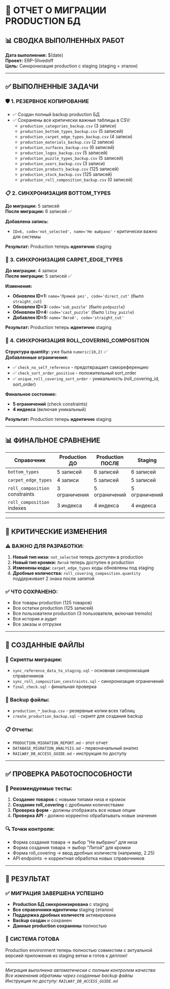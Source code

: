 # 🎯 ОТЧЕТ О МИГРАЦИИ PRODUCTION БД

## 📊 СВОДКА ВЫПОЛНЕННЫХ РАБОТ

**Дата выполнения:** $(date)  
**Проект:** ERP-Shvedoff  
**Цель:** Синхронизация production с staging (staging = эталон)

---

## ✅ ВЫПОЛНЕННЫЕ ЗАДАЧИ

### 🛡️ **1. РЕЗЕРВНОЕ КОПИРОВАНИЕ**
- ✅ Создан полный backup production БД
- ✅ Сохранены все критически важные таблицы в CSV:
  - `production_categories_backup.csv` (3 записи)
  - `production_bottom_types_backup.csv` (5 записей) 
  - `production_carpet_edge_types_backup.csv` (4 записи)
  - `production_materials_backup.csv` (2 записи)
  - `production_surfaces_backup.csv` (6 записей)
  - `production_logos_backup.csv` (5 записей)
  - `production_puzzle_types_backup.csv` (5 записей)
  - `production_users_backup.csv` (3 записи)
  - `production_products_backup.csv` (125 записей)
  - `production_stock_backup.csv` (125 записей)
  - `production_roll_composition_backup.csv` (0 записей)

### 📋 **2. СИНХРОНИЗАЦИЯ BOTTOM_TYPES**
**До миграции:** 5 записей  
**После миграции:** 6 записей ✅

**Добавлена запись:**
- `ID=6, code='not_selected', name='Не выбрано'` - критически важно для системы

**Результат:** Production теперь **идентично** staging

### 🔧 **3. СИНХРОНИЗАЦИЯ CARPET_EDGE_TYPES**  
**До миграции:** 4 записи  
**После миграции:** 5 записей ✅

**Изменения:**
- **Обновлен ID=1:** `name='Прямой рез', code='direct_cut'` (было `straight_cut`)
- **Обновлен ID=3:** `code='sub_puzzle'` (было `podpuzzle`)  
- **Обновлен ID=4:** `code='cast_puzzle'` (было `litoy_puzzle`)
- **Добавлен ID=5:** `name='Литой', code='straight_cut'`

**Результат:** Production теперь **идентично** staging

### 🔢 **4. СИНХРОНИЗАЦИЯ ROLL_COVERING_COMPOSITION**
**Структура quantity:** уже была `numeric(10,2)` ✅  
**Добавленные ограничения:**
- ✅ `check_no_self_reference` - предотвращает самореференцию
- ✅ `check_sort_order_positive` - положительный sort_order  
- ✅ `unique_roll_covering_sort_order` - уникальность (roll_covering_id, sort_order)

**Финальное состояние:**
- **5 ограничений** (check constraints)
- **4 индекса** (включая уникальный)

**Результат:** Production теперь **идентично** staging

---

## 📊 ФИНАЛЬНОЕ СРАВНЕНИЕ

| Справочник | Production ДО | Production ПОСЛЕ | Staging | ✅ Статус |
|------------|---------------|------------------|---------|-----------|
| `bottom_types` | 5 записей | 6 записей | 6 записей | **ИДЕНТИЧНО** |
| `carpet_edge_types` | 4 записи | 5 записей | 5 записей | **ИДЕНТИЧНО** |
| `roll_composition` constraints | 3 ограничения | 5 ограничений | 5 ограничений | **ИДЕНТИЧНО** |
| `roll_composition` indexes | 3 индекса | 4 индекса | 4 индекса | **ИДЕНТИЧНО** |

---

## 🚨 КРИТИЧЕСКИЕ ИЗМЕНЕНИЯ

### ⚠️ **ВАЖНО ДЛЯ РАЗРАБОТКИ:**
1. **Новый тип низа:** `not_selected` теперь доступен в production
2. **Новый тип кромки:** `Литой` теперь доступен в production  
3. **Изменены коды:** `carpet_edge_types` коды обновлены под staging
4. **Дробные количества:** `roll_covering_composition.quantity` поддерживает 2 знака после запятой

### ✅ **ЧТО СОХРАНЕНО:**
- Все товары production (125 товаров)
- Все остатки production (125 записей)
- Все пользователи production (3 пользователя, включая tremolo)
- Вся история и аудит
- Все заказы и отгрузки

---

## 🔧 СОЗДАННЫЕ ФАЙЛЫ

### 📄 **Скрипты миграции:**
- `sync_reference_data_to_staging.sql` - основная синхронизация справочников
- `sync_roll_composition_constraints.sql` - синхронизация ограничений
- `final_check.sql` - финальная проверка

### 💾 **Backup файлы:**
- `production_*_backup.csv` - резервные копии всех таблиц
- `create_production_backup.sql` - скрипт для создания backup

### 📋 **Отчеты:**
- `PRODUCTION_MIGRATION_REPORT.md` - этот отчет
- `DATABASE_MIGRATION_ANALYSIS.md` - первоначальный анализ
- `RAILWAY_DB_ACCESS_GUIDE.md` - инструкция по доступу

---

## ✅ ПРОВЕРКА РАБОТОСПОСОБНОСТИ

### 🧪 **Рекомендуемые тесты:**
1. **Создание товаров** с новыми типами низа и кромок
2. **Создание roll_covering** с дробными количествами
3. **Проверка форм** - должны отображать все новые опции
4. **Проверка API** - должно корректно обрабатывать новые значения

### 🔍 **Точки контроля:**
- Форма создания товара → выбор "Не выбрано" для низа
- Форма создания товара → выбор "Литой" для кромки  
- Форма roll_covering → ввод дробных количеств (например, 2.25)
- API endpoints → корректная обработка новых справочников

---

## 🎯 РЕЗУЛЬТАТ

### ✅ **МИГРАЦИЯ ЗАВЕРШЕНА УСПЕШНО**
- **Production БД синхронизирована** с staging
- **Все справочники идентичны** staging (эталон)
- **Поддержка дробных количеств** активирована
- **Backup создан** и сохранен
- **Данные production сохранены** полностью

### 🚀 **СИСТЕМА ГОТОВА**
Production environment теперь полностью совместим с актуальной версией приложения из staging ветки и готов к деплою!

---

*Миграция выполнена автоматически с полным контролем качества*  
*Все изменения обратимы через созданные backup файлы*  
*Инструкция по доступу: `RAILWAY_DB_ACCESS_GUIDE.md`*





